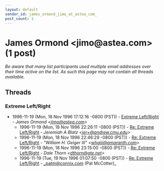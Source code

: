 ```yaml
---
layout: default
sender_id: james_ormond_jimo_at_astea_com_
post_count: 1
---
```


# James Ormond <jimo<span>@</span>astea.com> (1 post)

_Be aware that many list participants used multiple email addresses over their time active on the list. As such this page may not contain all threads available._

## Threads

### Extreme Left/Right
+ 1996-11-19 (Mon, 18 Nov 1996 17:12:16 -0800 (PST)) - [Extreme Left/Right](/archive/1996/11/6658c2d46530b1b52d4655adf945a71c9ab8607f1b16f734c5959ee6b4f3184d) - _James Ormond \<jimo@astea.com\>_
  + 1996-11-19 (Mon, 18 Nov 1996 22:26:11 -0800 (PST)) - [Re: Extreme Left/Right](/archive/1996/11/8f6372311adcca945879742d9b850a8f56780dbd9c403df743fe6f145b9a1997) - _Jeremiah A Blatz \<jer+@andrew.cmu.edu\>_
  + 1996-11-19 (Mon, 18 Nov 1996 22:46:29 -0800 (PST)) - [Re: Extreme Left/Right](/archive/1996/11/4f48fdfc0a32d36e728ae1b3ca309b3fa0070719bb5119f7ce1a63aae6d156e1) - _"William H. Geiger III" \<whgiii@amaranth.com\>_
  + 1996-11-19 (Mon, 18 Nov 1996 23:15:00 -0800 (PST)) - [Re: Extreme Left/Right](/archive/1996/11/703a9767294e31dbc5fb738329a3e2fc26c125267da81041e105ce09031aab4e) - _Dale Thorn \<dthorn@gte.net\>_
  + 1996-11-19 (Tue, 19 Nov 1996 01:07:50 -0800 (PST)) - [Re: Extreme Left/Right](/archive/1996/11/a86e28fafb22b6b70728382d0e254f49ced0899361ae3e67e39d9059770b9683) - _patm@connix.com (Pat McCotter)_

